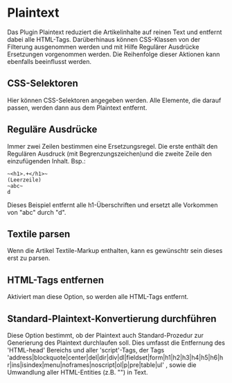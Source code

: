 # Plaintext

Das Plugin Plaintext reduziert die Artikelinhalte auf reinen Text und entfernt dabei alle HTML-Tags. 
Darüberhinaus können CSS-Klassen von der Filterung ausgenommen werden und mit Hilfe Regulärer Ausdrücke Ersetzungen vorgenommen werden.
Die Reihenfolge dieser Aktionen kann ebenfalls beeinflusst werden.


## CSS-Selektoren
Hier können CSS-Selektoren angegeben werden. Alle Elemente, die darauf passen, werden dann aus dem Plaintext entfernt.

## Reguläre Ausdrücke
Immer zwei Zeilen bestimmen eine Ersetzungsregel. Die erste enthält den Regulären Ausdruck (mit Begrenzungszeichen)und die zweite Zeile den einzufügenden Inhalt.
Bsp.:
```
~<h1>.+</h1>~
(Leerzeile)
~abc~
d
```

Dieses Beispiel entfernt alle h1-Überschriften und ersetzt alle Vorkommen von "abc" durch "d".


## Textile parsen
Wenn die Artikel Textile-Markup enthalten, kann es gewünschtr sein dieses erst zu parsen. 

## HTML-Tags entfernen
Aktiviert man diese Option, so werden alle HTML-Tags entfernt.  

## Standard-Plaintext-Konvertierung durchführen
Diese Option bestimmt, ob der Plaintext auch Standard-Prozedur zur Generierung des Plaintext durchlaufen soll.
Dies umfasst die Entfernung des 'HTML-head' Bereichs und aller 'script'-Tags, der Tags
'address|blockquote|center|del|dir|div|dl|fieldset|form|h1|h2|h3|h4|h5|h6|hr|ins|isindex|menu|noframes|noscript|ol|p|pre|table|ul'
, sowie die Umwandlung aller HTML-Entities (z.B. "&shy;") in Text.